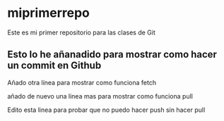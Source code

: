 # miprimerrepo
Este es mi primer repositorio para las clases de Git
## Esto lo he añanadido para mostrar como hacer un commit en Github 

Añado otra línea para mostrar como funciona fetch

añado de nuevo una linea mas para mostrar como funciona pull

Edito esta linea para probar que no puedo hacer push sin hacer pull
